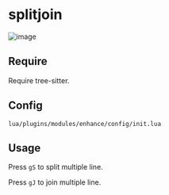# splitjoin

![image](https://camo.githubusercontent.com/842b1cd04688d9623d341c1bdbbaa87e1a3dd32cca97eb48a64af6b3be107ccb/687474703a2f2f692e616e6472657772616465762e636f6d2f32666363396630313338313665633734346335346535373437366166616333322e676966)

## Require

Require tree-sitter.

## Config

```text
lua/plugins/modules/enhance/config/init.lua
```

## Usage

Press `gS` to split multiple line.

Press `gJ` to join multiple line.

